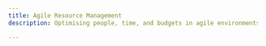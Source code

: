```yaml
---
title: Agile Resource Management
description: Optimising people, time, and budgets in agile environments to maximise value delivery.

---
```


